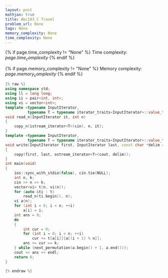 ```yaml
---
layout: post
mathjax: true
title: Abc183_C Travel
problem_url: None
tags: None
memory_complexity: None
time_complexity: None
---
```




{% if page.time_complexity != "None" %}
Time complexity: ${{ page.time_complexity }}$
{% endif %}

{% if page.memory_complexity != "None" %}
Memory complexity: ${{ page.memory_complexity }}$
{% endif %}

```cpp
{% raw %}
using namespace std;
using ll = long long;
using ii = pair<int, int>;
using vi = vector<int>;
template <typename InputIterator,
          typename T = typename iterator_traits<InputIterator>::value_type>
void read_n(InputIterator it, int n)
{
    copy_n(istream_iterator<T>(cin), n, it);
}
template <typename InputIterator,
          typename T = typename iterator_traits<InputIterator>::value_type>
void write(InputIterator first, InputIterator last, const char *delim = "\n")
{
    copy(first, last, ostream_iterator<T>(cout, delim));
}
int main(void)
{
    ios::sync_with_stdio(false), cin.tie(NULL);
    int n, k;
    cin >> n >> k;
    vector<vi> t(n, vi(n));
    for (auto &ti : t)
        read_n(ti.begin(), n);
    vi a(n);
    for (int i = 0; i < n; ++i)
        a[i] = i;
    int ans = 0;
    do
    {
        int cur = 0;
        for (int i = 0; i < n; ++i)
            cur += t[a[i]][a[(i + 1) % n]];
        ans += cur == k;
    } while (next_permutation(a.begin() + 1, a.end()));
    cout << ans << endl;
    return 0;
}

{% endraw %}
```